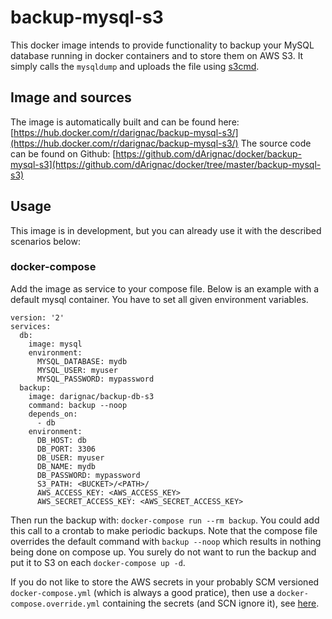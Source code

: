 # backup-mysql-s3
This docker image intends to provide functionality to backup your MySQL database running in docker containers and to store them on AWS S3.
It simply calls the ``mysqldump`` and uploads the file using [s3cmd](http://s3tools.org/s3cmd).

## Image and sources
The image is automatically built and can be found here: [https://hub.docker.com/r/darignac/backup-mysql-s3/](https://hub.docker.com/r/darignac/backup-mysql-s3/)
The source code can be found on Github: [https://github.com/dArignac/docker/backup-mysql-s3](https://github.com/dArignac/docker/tree/master/backup-mysql-s3)

## Usage
This image is in development, but you can already use it with the described scenarios below:

### docker-compose
Add the image as service to your compose file.
Below is an example with a default mysql container.
You have to set all given environment variables.

    version: '2'
    services:
      db:
        image: mysql
        environment:
          MYSQL_DATABASE: mydb
          MYSQL_USER: myuser
          MYSQL_PASSWORD: mypassword
      backup:
        image: darignac/backup-db-s3
        command: backup --noop
        depends_on:
          - db
        environment:
          DB_HOST: db
          DB_PORT: 3306
          DB_USER: myuser
          DB_NAME: mydb
          DB_PASSWORD: mypassword
          S3_PATH: <BUCKET>/<PATH>/
          AWS_ACCESS_KEY: <AWS_ACCESS_KEY>
          AWS_SECRET_ACCESS_KEY: <AWS_SECRET_ACCESS_KEY>

Then run the backup with: `docker-compose run --rm backup`. You could add this call to a crontab to make periodic backups.
Note that the compose file overrides the default command with `backup --noop` which results in nothing being done on compose up. You surely do not want to run the backup and put it to S3 on each `docker-compose up -d`.

If you do not like to store the AWS secrets in your probably SCM versioned `docker-compose.yml` (which is always a good pratice), then use a `docker-compose.override.yml` containing the secrets (and SCN ignore it), see [here](https://docs.docker.com/compose/extends/).